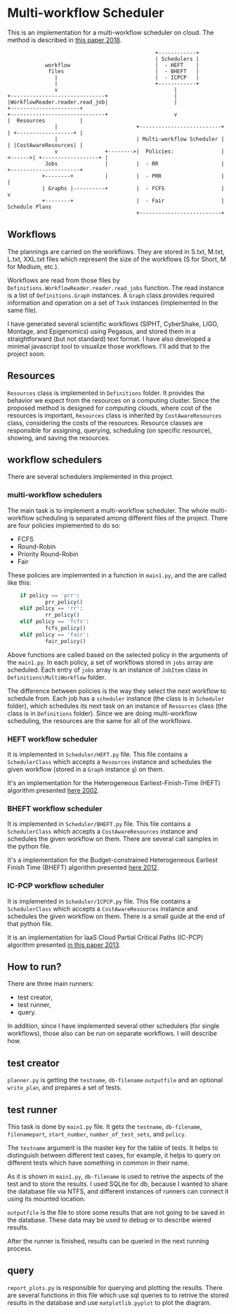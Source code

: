 # Multi-workflow Scheduler
This is an implementation for a multi-workflow scheduler on cloud. The method is described in [this paper 2018](https://link.springer.com/article/10.1007%2Fs11227-018-2604-2).

```
                                               +------------+
                                               | Schedulers |
            workflow                           |  - HEFT    |
             files                             |  - BHEFT   |
               |                               |  - ICPCP   |
               |                               +------------+
               v                                     |
+------------------------------+                     |
|WorkflowReader.reader.read_job|                     |                       +----------------------+
+------------------------------+                     v                       |  Resources           |
               |                         +--------------------------+        | +------------------+ |
               |                         | Multi-workflow Scheduler |        | |CostAwareResources| |
               v               +-------->|  Policies:               |<------>| +------------------+ |
            Jobs               |         |  - RR                    |        +----------------------+
           +--------+          |         |  - PRR                   |                 |
           | Graphs |----------+         |  - FCFS                  |                 v
           +--------+                    |  - Fair                  |           Schedule Plans
                                         +--------------------------+
```

## Workflows
The plannings are carried on the workflows. They are stored in S.txt, M.txt, L.txt, XXL.txt files which represent the size of the workflows (S for Short, M for Medium, etc.).

Workflows are read from those files by `Definitions.WorkflowReader.reader.read_jobs` function. The read instance is a list of `Definitions.Graph` instances. A `Graph` class provides required information and operation on a set of `Task` instances (implemented in the same file).

I have generated several scientific workflows (SIPHT, CyberShake, LIGO, Montage, and Epigenomics) using Pegasus, and stored them in a straightforward (but not standard) text format. I have also developed a minimal javascript tool to visualize those workflows. I'll add that to the project soon.

## Resources
`Resources` class is implemented in `Definitions` folder. It provides the behavior we expect from the resources on a computing cluster. Since the proposed method is designed for computing clouds, where cost of the resources is important, `Resources` class is inherited by `CostAwareResources` class, considering the costs of the resources. Resource classes are responsible for assigning, querying, scheduling (on specific resource), showing, and saving the resources.

## workflow schedulers
There are several schedulers implemented in this project.

### multi-workflow schedulers
The main task is to implement a multi-workflow scheduler. The whole multi-workflow scheduling is separated among different files of the project. There are four policies implemented to do so:
 - FCFS
 - Round-Robin
 - Priority Round-Robin
 - Fair
 
These policies are implemented in a function in `main1.py`, and the are called like this:
```py
	if policy == 'prr':
			prr_policy()
	elif policy == 'rr':
			rr_policy()
	elif policy == 'fcfs':
			fcfs_policy()
	elif policy == 'fair':
			fair_policy()
```
Above functions are called based on the selected policy in the arguments of the `main1.py`. In each policy, a set of workflows stored in `jobs` array are scheduled. Each entry of `jobs` array is an instance of `JobItem` class in `Definitions\MultiWorkflow` folder.

The difference between policies is the way they select the next workflow to schedule from. Each job has a `scheduler` instance (the class is in `Scheduler` folder), which schedules its next task on an instance of `Resources` class (the class is in `Definitions` folder). Since we are doing multi-workflow scheduling, the resources are the same for all of the workflows.

### HEFT workflow scheduler
It is implemented in `Scheduler/HEFT.py` file. This file contains a `SchedulerClass` which accepts a `Resources` instance and schedules the given workflow (stored in a `Graph` instance `g`) on them.

It's an implementation for the Heterogeneous Earliest-Finish-Time (HEFT) algorithm presented [here 2002](https://ieeexplore.ieee.org/document/993206).

### BHEFT workflow scheduler
It is implemented in `Scheduler/BHEFT.py` file. This file contains a `SchedulerClass` which accepts a `CostAwareResources` instance and schedules the given workflow on them. There are several call samples in the python file.

It's a implementation for the Budget-constrained Heterogeneous Earliest Finish Time (BHEFT) algorithm presented [here 2012](https://link.springer.com/chapter/10.1007/978-3-642-28675-9_8).

### IC-PCP workflow scheduler
It is implemented in `Scheduler/ICPCP.py` file. This file contains a `SchedulerClass` which accepts a `CostAwareResources` instance and schedules the given workflow on them. There is a small guide at the end of that python file.

It is an implementation for IaaS Cloud Partial Critical Paths (IC-PCP) algorithm presented [in this paper 2013](https://www.sciencedirect.com/science/article/pii/S0167739X12001008).


## How to run?
There are three main runners:

 - test creator,
 - test runner,
 - query.

In addition, since I have implemented several other schedulers (for single workflows), those also can be run on separate workflows. I will describe how.

## test creator
`planner.py` is getting the `testname`, `db-filename` `outputfile` and an optional `write_plan`, and prepares a set of tests.

## test runner
This task is done by `main1.py` file. It gets the `testname`, `db-filename`, `filenamepart`, `start_number`, `number_of_test_sets`, and `policy`.

The `testname` argument is the master key for the table of tests. It helps to distinguish between different test cases, for example, it helps to query on different tests which have something in common in their name.

 As it is shown in `main1.py`, `db-filename` is used to retrive the aspects of the test and to store the results. I used SQLite for db, because I wanted to share the database file via NTFS, and different instances of runners can connect it using its mounted location.

`outputfile` is the file to store some results that are not going to be saved in the database. These data may be used to debug or to describe wiered results.

After the runner is finished, results can be queried in the next running process.

## query
`report_plots.py` is responsible for querying and plotting the results. There are several functions in this file which use sql queries to to retrive the stored results in the database and use `matplotlib.pyplot` to plot the diagram.
